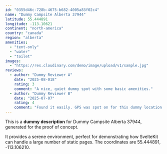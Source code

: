 ```yaml
---
id: "0355d46c-728b-4675-b682-4005a83f02c4"
name: "Dummy Campsite Alberta 37944"
latitude: 55.444891
longitude: -113.10621
continent: "north-america"
country: "canada"
region: "alberta"
amenities:
  - "tent-only"
  - "water"
  - "toilet"
images:
  - "https://res.cloudinary.com/demo/image/upload/v1/sample.jpg"
reviews:
  - author: "Dummy Reviewer A"
    date: "2025-08-018"
    rating: 3
    comment: "A nice, quiet dummy spot with some basic amenities."
  - author: "Dummy Reviewer B"
    date: "2025-07-07"
    rating: 4
    comment: "Found it easily. GPS was spot on for this dummy location."
---
```


This is a **dummy description** for Dummy Campsite Alberta 37944, generated for the proof of concept.

It provides a serene environment, perfect for demonstrating how SvelteKit can handle a large number of static pages. The coordinates are 55.444891, -113.106210.
